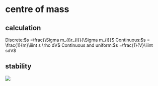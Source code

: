 # centre of mass
## calculation
Discrete:$s =\frac{\Sigma m_{i}r_{i}}{\Sigma m_{i}}$
Continuous:$s = \frac{1}{m}\iiint s \rho dV$
Continuous and uniform:$s =\frac{1}{V}\iiint sdV$
## stability
![](https://i.imgur.com/1Hw66Yj.png)
